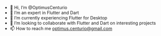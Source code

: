 - 👋 Hi, I’m @OptimusCenturio
- 👀 I’m an expert in Flutter and Dart
- 🌱 I’m currently experiencing Flutter for Desktop
- 💞️ I’m looking to collaborate with Flutter and Dart on interesting projects
- 📫 How to reach me optimus.centurio@gmail.com

<!---
OptimusCenturio/OptimusCenturio is a ✨ special ✨ repository because its `README.md` (this file) appears on your GitHub profile.
You can click the Preview link to take a look at your changes.
--->
